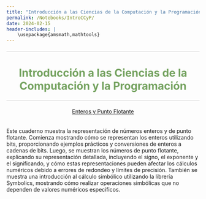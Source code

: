 ```yaml
---
title: "Introducción a las Ciencias de la Computación y la Programación"
permalink: /Notebooks/IntroCCyP/
date: 2024-02-15
header-includes: |
    \usepackage{amsmath,mathtools}
---
```


<script
  src="https://cdn.mathjax.org/mathjax/latest/MathJax.js?config=TeX-AMS-MML_HTMLorMML"
  type="text/javascript">
</script>

<html>
<head>
    <style>
        /* Estilos para centrar y cambiar el color del texto */
        h1 {
            text-align: center; /* Centra el texto horizontalmente */
            color: rgba(72, 133, 45, 0.76); /* Cambia el color del texto a verde */
        }
    </style>
</head>
<body>

<style>

    .container {
      max-width: 800px;
      margin: 20px auto;
      overflow: hidden;
    }

    .person {
      display: flex;
      margin-bottom: 20px;
      justify-content: space-between;
      align-items: center;
      flex-wrap: wrap;
    }

    .person img {
      max-width: 200px;
      max-height: 200px;
      border-radius: 50%;
      margin-right: 20px;
      margin-left: 20px;
    }

    .person .info {
      flex: 1;
      text-align: left;
    }

    .person:nth-child(even) {
      flex-direction: row-reverse;
    }

    h2 {
      text-align: center;
      color: #333;
    }

    hr {
            border: none; /* Elimina el borde */
            height: 1px; /* Altura de la línea */
            background-color: #CCCCCC; /* Color de la línea */
            margin: 20px 0; /* Margen superior e inferior */
        }
  </style>

<hr>

<h1>Introducción a las Ciencias de la Computación y la Programación</h1>

<hr>

</body>
</html>

<div class="button-container">
  <a href="https://labmatecc.github.io/Notebooks/IntroCCyP/EnterosYFlotante/" class="button">Enteros y Punto Flotante</a>
</div>

  <div class="container">
    <div class="person">
      <div class="info">
        <p>Este cuaderno muestra la representación de números enteros y de punto flotante. Comienza mostrando cómo se representan los enteros utilizando bits, proporcionando ejemplos prácticos y conversiones de enteros a cadenas de bits. Luego, se muestran los números de punto flotante, explicando su representación detallada, incluyendo el signo, el exponente y el significando, y cómo estas representaciones pueden afectar los cálculos numéricos debido a errores de redondeo y límites de precisión. También se muestra una introducción al cálculo simbólico utilizando la librería Symbolics, mostrando cómo realizar operaciones simbólicas que no dependen de valores numéricos específicos. </p>
      </div>
    </div>
  </div>

  <html>
<head>
    <style>
        .button-container {
            text-align: center; /* Centra el contenido horizontalmente */
        }

        .button {
            display: inline-block;
            padding: 10px 20px;
            border-radius: 20px; /* Esto hace que el botón tenga forma de pastilla */
            background-color: rgba(72, 133, 45, 0.76); /* Cambia el color del botón a verde */
            color: white; /* Cambia el color del texto a blanco */
            text-decoration: none; /* Elimina el subrayado predeterminado en los enlaces */
            font-size: 16px; /* Cambia el tamaño del texto */
            font-weight: bold; /* Hace que el texto sea más audaz */
            border: none; /* Elimina el borde del botón */
        }
    </style>
</head>
<body>

<hr>

<div class="button-container">
  <a href="https://labmatecc.github.io/Notebooks/IntroCCyP/ModelacionMatematica/" class="button">Introducción a la modelación matemática</a>
</div>

  <div class="container">
    <div class="person">
      <div class="info">
        <p>El cuaderno muestra una introducción a la modelación matemática. Se centra en el problema de estimar la cantidad de jugo en una naranja mediante un enfoque matemático. Se presenta un modelo matemático básico asumiendo la forma esférica de la naranja y propone un método numérico para estimar la cantidad de jugo. También se discute la implementación del método numérico y la importancia de determinar y validar los parámetros del modelo, así como de considerar y cuantificar los diferentes errores introducidos en el proceso de modelación. </p>
      </div>
    </div>
  </div>

<hr>

<div class="button-container">
  <a href="https://labmatecc.github.io/Notebooks/IntroCCyP/AjusteDeCurvas/" class="button">Ajuste de curvas</a>
</div>

<div class="container">
    <div class="person">
      <div class="info">
        <p>El cuaderno aborda el ajuste de curvas y datos, explorando métodos para encontrar modelos que describan con precisión el comportamiento de datos observados, centrándose en el crecimiento de tumores en ratones. Se discuten varios enfoques, como el ajuste lineal, polinómico cúbico, redes neuronales artificiales y ecuaciones diferenciales, específicamente el modelo de Von Bertalanffy. El ajuste de curvas busca establecer relaciones entre variables optimizando los parámetros del modelo para minimizar el desajuste entre datos observados y generados, utilizando la técnica de mínimos cuadrados basada en la norma euclidiana. </p>
      </div>
    </div>
  </div>

<hr>

<div class="button-container">
  <a href="https://labmatecc.github.io/Notebooks/IntroCCyP/EcuacionesNoLineales/" class="button">Ecuaciones No Lineales</a>
</div>

<div class="container">
    <div class="person">
      <div class="info">
        <p>El cuaderno trata sobre métodos numéricos para encontrar las raíces de una función real \( f: \mathbb{R} \to \mathbb{R} \). Se exploran varios métodos, incluyendo el de bisección, el de Newton y el método del punto fijo. El método de bisección se basa en la propiedad de cambio de signo de la función en un intervalo y se implementa para encontrar raíces de funciones continuas. El método de Newton utiliza la derivada para iterar hacia una raíz, y el método de punto fijo busca un valor \( x^* \) tal que \( F(x^*) = x^* \). El cuaderno también presenta implementaciones y ejemplos prácticos usando la función \( \exp(x) - \sin(x) \) para ilustrar cada método. </p>
      </div>
    </div>
  </div>

<hr>

<div class="button-container">
  <a href="https://labmatecc.github.io/Notebooks/IntroCCyP/Intro_a_CC__Datos_Variables_Expresiones/" class="button">Datos, variables y expresiones</a>
</div>

<div class="container">
    <div class="person">
      <div class="info">
        <p>La descripción está en construcción. </p>
      </div>
    </div>
  </div>

<hr>

<div class="button-container">
  <a href="https://labmatecc.github.io/Notebooks/IntroCCyP/Intro_a_CC__Estructuras_de_control/" class="button">Estructuras de control</a>
</div>

<div class="container">
    <div class="person">
      <div class="info">
        <p>La descripción está en construcción. </p>
      </div>
    </div>
  </div>

<hr>

<div class="button-container">
  <a href="https://labmatecc.github.io/Notebooks/IntroCCyP/Intro_a_CC__Listas_secuencias_arreglos/" class="button">Listas, secuencias y arreglos</a>
</div>

<div class="container">
    <div class="person">
      <div class="info">
        <p>La descripción está en construcción.</p>
      </div>
    </div>
</div>

<hr>

<div class="button-container">
  <a href="https://labmatecc.github.io/Notebooks/IntroCCyP/Intro_a_CC__Funciones/" class="button">Funciones</a>
</div>

<div class="container">
    <div class="person">
      <div class="info">
        <p>La descripción está en construcción.</p>
      </div>
    </div>
</div>

<hr>

<div class="button-container">
  <a href="https://labmatecc.github.io/Notebooks/IntroCCyP/Intro_a_CC__Clases_y_Objetos/" class="button">Clases y Objetivos</a>
</div>

<div class="container">
    <div class="person">
      <div class="info">
        <p>La descripción está en construcción.</p>
      </div>
    </div>
</div>

<hr>


<div class="button-container">
  <a href="https://labmatecc.github.io/Notebooks/IntroCCyP/Intro_a_CC__Recursion/" class="button">Recursión</a>
</div>

<div class="container">
    <div class="person">
      <div class="info">
        <p>La descripción está en construcción.</p>
      </div>
    </div>
</div>

<hr>

<div class="button-container">
  <a href="https://labmatecc.github.io/Notebooks/IntroCCyP/Intro_a_CC__Grafos/" class="button">Grafos</a>
</div>

<div class="container">
    <div class="person">
      <div class="info">
        <p>La descripción está en construcción.</p>
      </div>
    </div>
</div>

<hr>


<div class="button-container">
  <a href="https://labmatecc.github.io/Notebooks/IntroCCyP/Intro_a_CC__Optimizacion/" class="button">Optimización</a>
</div>

<div class="container">
    <div class="person">
      <div class="info">
        <p>La descripción está en construcción.</p>
      </div>
    </div>
</div>

<hr>


<div class="button-container">
  <a href="https://labmatecc.github.io/Notebooks/IntroCCyP/Complejidad_computacional/" class="button">Complejidad computacional</a>
</div>

<div class="container">
    <div class="person">
      <div class="info">
        <p>La descripción está en construcción.</p>
      </div>
    </div>
</div>

<hr>



<div class="button-container">
  <a href="https://labmatecc.github.io/Notebooks/IntroCCyP/Introduccion_a_la_criptografia/" class="button">Introducción a la criptografía</a>
</div>

<div class="container">
    <div class="person">
      <div class="info">
        <p>La descripción está en construcción.</p>
      </div>
    </div>
</div>

<hr>